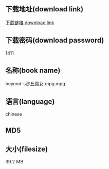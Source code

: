 ## 下载地址(download link)
[下载链接 download link](https://voluble-croquembouche-d321dc.netlify.app/?s=beyond-s%E6%B2%99%E4%B8%98%E9%AD%94%E5%A5%B3.mpg)

## 下载密码(download password)
1411

## 名称(book name)
beyond-s沙丘魔女.mpg.mpg

## 语言(language)
chinese

## MD5


## 大小(filesize)
39.2 MB
